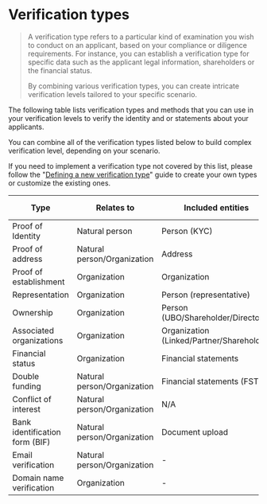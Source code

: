 # Verification types

> A verification type refers to a particular kind of examination you wish to conduct on an applicant, based on your compliance or diligence requirements. For instance, you can establish a verification type for specific data such as the applicant legal information, shareholders or the financial status.
>
> By combining various verification types, you can create intricate verification levels tailored to your specific scenario.

The following table lists verification types and methods that you can use in your verification levels to verify the identity and or statements about your applicants.&#x20;

You can combine all of the verification types listed below to build complex verification level, depending on your scenario.

If you need to implement a verification type not covered by this list, please follow the "[Defining a new verification type](../guides/defining-a-new-verification-type.md)" guide to create your own types or customize the existing ones.



<table data-full-width="true"><thead><tr><th>Type</th><th>Relates to</th><th>Included entities</th><th>Verification instructions</th></tr></thead><tbody><tr><td>Proof of Identity</td><td>Natural person</td><td>Person (KYC)</td><td>TBD</td></tr><tr><td>Proof of address</td><td>Natural person/Organization</td><td>Address</td><td>TBD</td></tr><tr><td>Proof of establishment</td><td>Organization</td><td>Organization</td><td>TBD</td></tr><tr><td>Representation</td><td>Organization</td><td>Person (representative)</td><td>TBD</td></tr><tr><td>Ownership</td><td>Organization</td><td>Person (UBO/Shareholder/Director)</td><td>TBD</td></tr><tr><td>Associated organizations</td><td>Organization</td><td>Organization (Linked/Partner/Shareholder)</td><td>TBD</td></tr><tr><td>Financial status</td><td>Organization</td><td>Financial statements</td><td><a href="https://docs.google.com/document/d/1fM2oSudwpILAjebiJ31ABaRakQ_a4sHRn8Mz6O1zpN4/edit">Document</a></td></tr><tr><td>Double funding</td><td>Natural person/Organization</td><td>Financial statements (FSTP)</td><td><a href="https://atlas.sso.fundingbox.com/fstp/how-to/understand-formal-check#the-task-list">Atlas</a></td></tr><tr><td>Conflict of interest</td><td>Natural person/Organization</td><td>N/A</td><td><a href="https://atlas.sso.fundingbox.com/fstp/how-to/understand-formal-check#the-task-list">Atlas</a> - <a href="https://docs.google.com/document/d/1xL1hZOutY5gkbKL1CTt4NSJyU0_r-rkVEw9KdWKxYe0/edit">Document</a></td></tr><tr><td>Bank identification form (BIF)</td><td>Natural person/Organization</td><td>Document upload</td><td><a href="https://atlas.sso.fundingbox.com/fstp/how-to/understand-formal-check#the-task-list">Atlas</a></td></tr><tr><td>Email verification</td><td>Natural person/Organization</td><td>-</td><td>TBD</td></tr><tr><td>Domain name verification</td><td>Organization</td><td>-</td><td>TBD</td></tr></tbody></table>

